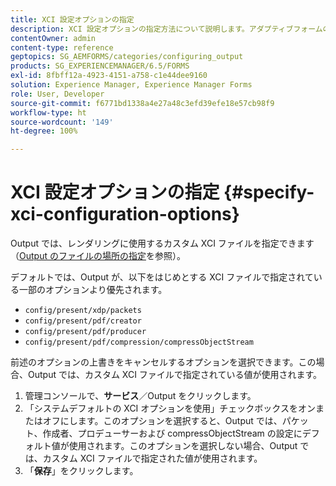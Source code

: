 ```yaml
---
title: XCI 設定オプションの指定
description: XCI 設定オプションの指定方法について説明します。アダプティブフォームのカスタム XCI ファイル値を指定すると、フォームのレンダリング中に使用できるようになります。
contentOwner: admin
content-type: reference
geptopics: SG_AEMFORMS/categories/configuring_output
products: SG_EXPERIENCEMANAGER/6.5/FORMS
exl-id: 8fbff12a-4923-4151-a758-c1e44dee9160
solution: Experience Manager, Experience Manager Forms
role: User, Developer
source-git-commit: f6771bd1338a4e27a48c3efd39efe18e57cb98f9
workflow-type: ht
source-wordcount: '149'
ht-degree: 100%

---
```


# XCI 設定オプションの指定 {#specify-xci-configuration-options}

Output では、レンダリングに使用するカスタム XCI ファイルを指定できます（[Output のファイルの場所の指定](/help/forms/using/admin-help/specify-file-locations-output.md#specify-file-locations-for-output)を参照）。

デフォルトでは、Output が、以下をはじめとする XCI ファイルで指定されている一部のオプションより優先されます。

* `config/present/xdp/packets`
* `config/present/pdf/creator`
* `config/present/pdf/producer`
* `config/present/pdf/compression/compressObjectStream`

前述のオプションの上書きをキャンセルするオプションを選択できます。この場合、Output では、カスタム XCI ファイルで指定されている値が使用されます。

1. 管理コンソールで、**サービス**／Output をクリックします。
1. 「システムデフォルトの XCI オプションを使用」チェックボックスをオンまたはオフにします。このオプションを選択すると、Output では、パケット、作成者、プロデューサーおよび compressObjectStream の設定にデフォルト値が使用されます。このオプションを選択しない場合、Output では、カスタム XCI ファイルで指定された値が使用されます。
1. 「**保存**」をクリックします。
